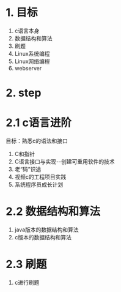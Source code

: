 # 1. 目标
1. c语言本身
2. 数据结构和算法
3. 刷题
4. Linux系统编程
5. Linux网络编程
6. webserver

# 2. step
# 2.1 c语言进阶
目标：熟悉c的语法和接口
1. C和指针
2. C语言接口与实现--创建可重用软件的技术
3. 老“码”识途
4. 视频c的工程项目实践
5. 系统程序员成长计划
# 2.2 数据结构和算法
1. java版本的数据结构和算法
2. c版本的数据结构和算法
# 2.3 刷题
1. c进行刷题
